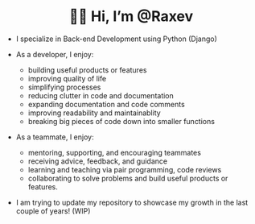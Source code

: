 <h1 align="center">🐱‍💻 Hi, I’m @Raxev</h1>

- I specialize in Back-end Development using Python (Django)
- As a developer, I enjoy:
  - building useful products or features
  - improving quality of life
  - simplifying processes
  - reducing clutter in code and documentation
  - expanding documentation and code comments
  - improving readability and maintainablity
  - breaking big pieces of code down into smaller functions
  
- As a teammate, I enjoy:
  - mentoring, supporting, and encouraging teammates
  - receiving advice, feedback, and guidance
  - learning and teaching via pair programming, code reviews
  - collaborating to solve problems and build useful products or features.
  
- I am trying to update my repository to showcase my growth in the last couple of years! (WIP)

<!---
Raxev/Raxev is a ✨ special ✨ repository because its `README.md` (this file) appears on your GitHub profile.
You can click the Preview link to take a look at your changes.
--->
